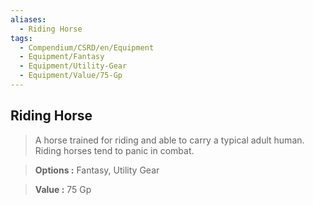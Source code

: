 ```yaml
---
aliases:
  - Riding Horse
tags:
  - Compendium/CSRD/en/Equipment
  - Equipment/Fantasy
  - Equipment/Utility-Gear
  - Equipment/Value/75-Gp
---
```

  
    
## Riding Horse    
    
>A horse trained for riding and able to carry a typical adult human. Riding horses tend to panic in combat.    
> **Options :** Fantasy, Utility Gear    
> **Value :** 75 Gp